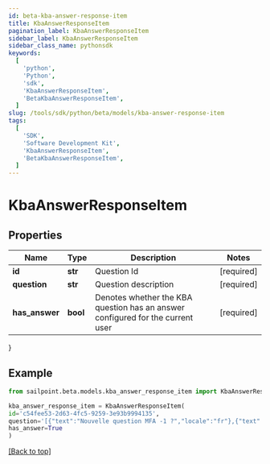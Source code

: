 ```yaml
---
id: beta-kba-answer-response-item
title: KbaAnswerResponseItem
pagination_label: KbaAnswerResponseItem
sidebar_label: KbaAnswerResponseItem
sidebar_class_name: pythonsdk
keywords:
  [
    'python',
    'Python',
    'sdk',
    'KbaAnswerResponseItem',
    'BetaKbaAnswerResponseItem',
  ]
slug: /tools/sdk/python/beta/models/kba-answer-response-item
tags:
  [
    'SDK',
    'Software Development Kit',
    'KbaAnswerResponseItem',
    'BetaKbaAnswerResponseItem',
  ]
---
```


# KbaAnswerResponseItem

## Properties

| Name | Type | Description | Notes |
| --- | --- | --- | --- |
| **id** | **str** | Question Id | [required] |
| **question** | **str** | Question description | [required] |
| **has_answer** | **bool** | Denotes whether the KBA question has an answer configured for the current user | [required] |

}

## Example

```python
from sailpoint.beta.models.kba_answer_response_item import KbaAnswerResponseItem

kba_answer_response_item = KbaAnswerResponseItem(
id='c54fee53-2d63-4fc5-9259-3e93b9994135',
question='[{"text":"Nouvelle question MFA -1 ?","locale":"fr"},{"text":"MFA new question -1 ?","locale":""}]',
has_answer=True
)

```

[[Back to top]](#)

